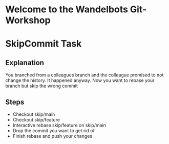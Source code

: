# Welcome to the Wandelbots Git-Workshop

# SkipCommit Task
## Explanation
You branched from a colleagues branch and the colleague promised to not change the history. It happened anyway. Now you want to rebase your branch but skip the wrong commit

## Steps
- Checkout skip/main
- Checkout skip/feature
- Interactive rebase skip/feature on skip/main
- Drop the commit you want to get rid of
- Finish rebase and push your changes
